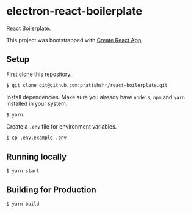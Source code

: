 # electron-react-boilerplate

React Boilerplate.

This project was bootstrapped with [Create React App](https://github.com/facebookincubator/create-react-app).

## Setup

First clone this repository.

```bash
$ git clone git@github.com:pratishshr/react-boilerplate.git
```

Install dependencies. Make sure you already have `nodejs`, `npm` and `yarn` installed in your system.

```bash
$ yarn
```

Create a `.env` file for environment variables.

```bash
$ cp .env.example .env
```

## Running locally

```bash
$ yarn start
```

## Building for Production

```bash
$ yarn build
```
